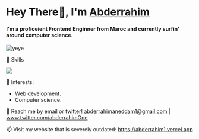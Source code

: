 # Hey There👋, I'm [Abderrahim](https://www.abderrahim1.tk/)

#### I'm a proficeient Frontend Enginner from Maroc and currently surfin' around computer science.
     
![yeye](https://raw.githubusercontent.com/seanprashad/slackmoji/master/emoji/blob/blob-dundundun-gif.gif)

🚀 Skills

<p align="start">
  <a href="https://skillicons.dev">
    <img src="https://skillicons.dev/icons?i=js,nodejs,sass,tailwindcss,react,nextjs,supabase,figma,vscode,git" />
  </a>
</p>


🌱 Interests:
- Web development.
- Computer science.

💬 Reach me by email or twitter! abderrahimaneddam1@gmail.com | www.twitter.com/abderrahimOne

📫 Visit my website that is severely outdated: https://abderrahim1.vercel.app

<!--[![Top Langs](https://github-readme-stats.vercel.app/api/top-langs/?username=abderrahimOne&layout=compact&hide=tex)](https://github.com/anuraghazra/github-readme-stats)-->

